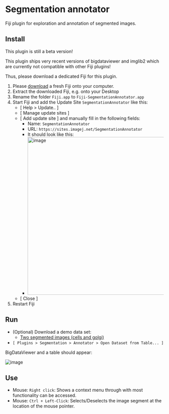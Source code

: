 # Segmentation annotator

Fiji plugin for exploration and annotation of segmented images.

## Install

This plugin is still a beta version!

This plugin ships very recent versions of bigdataviewer and imglib2 which are currently not compatible with other Fiji plugins!

Thus, please download a dedicated Fiji for this plugin.

1. Please [download](https://fiji.sc) a fresh Fiji onto your computer.
1. Extract the downloaded Fiji, e.g. onto your Desktop
1. Rename the folder `Fiji.app` to `Fiji-SegmentationAnnotator.app`
1. Start Fiji and add the Update Site `SegmentationAnnotator` like this:
   - [ Help > Update.. ]
   - [ Manage update sites ]
   - [ Add update site ] and manually fill in the following fields:
      - Name: `SegmentationAnnotator` 
      - URL: `https://sites.imagej.net/SegmentationAnnotator`
      - It should look like this: 
      - <img width="500" alt="image" src="https://user-images.githubusercontent.com/2157566/101176333-9e841900-3646-11eb-8673-a821e9129627.png">
   - [ Close ]
1. Restart Fiji


## Run

- (Optional) Download a demo data set:
   - [Two segmented images (cells and golgi)](https://oc.embl.de/index.php/s/L4Kv5YgKgiMCFUe)
- `[ Plugins > Segmentation > Annotator > Open Dataset from Table... ]`

BigDataViewer and a table should appear:

![image](https://user-images.githubusercontent.com/2157566/101176937-7ba63480-3647-11eb-9952-543e153a99e5.png)

## Use

- Mouse: `Right click`: Shows a context menu through with most functionality can be accessed.
- Mouse: `Ctrl + Left-Click`: Selects/Deselects the image segment at the location of the mouse pointer.

